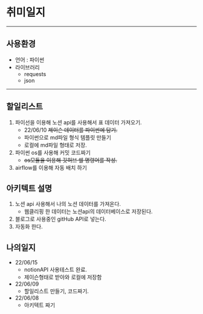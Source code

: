 # 취미일지
---

## 사용환경

- 언어 : 파이썬
- 라이브러리
    - requests
    - json

---

## 할일리스트
1. 파이선을 이용해 노션 api를 사용해서 표 데이터 가져오기.
    - 22/06/10 ~~제이슨 데이터를 파이썬에 담기.~~
    - 파이썬으로 md파일 형식 템플릿 만들기
    - 로컬에 md파일 형태로 저장.
2. 파이썬 os를 사용해 커밋 코드짜기
    - ~~os모듈을 이용해 깃허브 쉘 명령어를 작성.~~
3. airflow를 이용해 자동 배치 하기

## 아키텍트 설명
1. 노션 api 사용해서 나의 노션 데이터를 가져온다.
   - 웹클리핑 한 데이터는 노션api의 데이터베이스로 저장된다.
2. 블로그로 사용중인 gitHub API로 넣는다.
3. 자동화 한다.

## 나의일지

- 22/06/15
  - notionAPI 사용테스트 완료. 
  - 제이슨형태로 받아와 로컬에 저장함
- 22/06/09
  - 할일리스트 만들기, 코드짜기.
- 22/06/08
  - 아키텍트 짜기 
  
